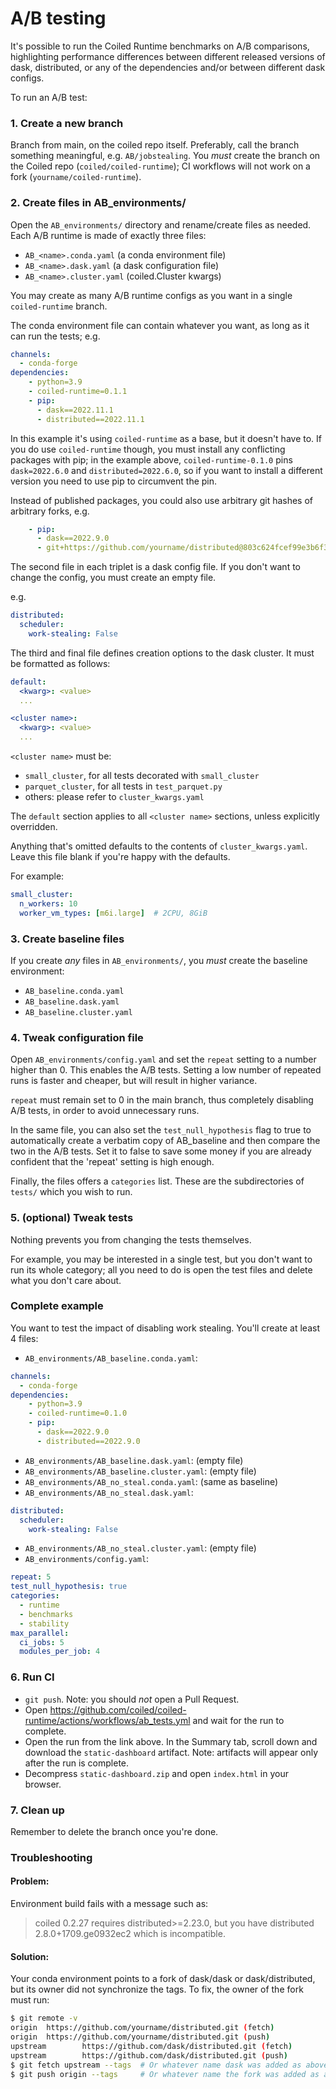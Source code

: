 # A/B testing

It's possible to run the Coiled Runtime benchmarks on A/B comparisons,
highlighting performance differences between different released versions
of dask, distributed, or any of the dependencies and/or between different
dask configs.

To run an A/B test:

### 1. Create a new branch

Branch from main, on the coiled repo itself. Preferably, call the branch
something meaningful, e.g. `AB/jobstealing`.
You *must* create the branch on the Coiled repo (`coiled/coiled-runtime`); CI
workflows will not work on a fork (`yourname/coiled-runtime`).

### 2. Create files in AB_environments/

Open the `AB_environments/` directory and rename/create files as needed.
Each A/B runtime is made of exactly three files:
- `AB_<name>.conda.yaml` (a conda environment file)
- `AB_<name>.dask.yaml` (a dask configuration file)
- `AB_<name>.cluster.yaml` (coiled.Cluster kwargs)

You may create as many A/B runtime configs as you want in a single `coiled-runtime`
branch.

The conda environment file can contain whatever you want, as long as it can run the
tests; e.g.

```yaml
channels:
  - conda-forge
dependencies:
    - python=3.9
    - coiled-runtime=0.1.1
    - pip:
      - dask==2022.11.1
      - distributed==2022.11.1
```
In this example it's using `coiled-runtime` as a base, but it doesn't have to. If you do
use `coiled-runtime` though, you must install any conflicting packages with pip; in the
example above, `coiled-runtime-0.1.0` pins `dask=2022.6.0` and `distributed=2022.6.0`,
so if you want to install a different version you need to use pip to circumvent the pin.

Instead of published packages, you could also use arbitrary git hashes of arbitrary
forks, e.g.

```yaml
    - pip:
      - dask==2022.9.0
      - git+https://github.com/yourname/distributed@803c624fcef99e3b6f3f1c5bce61a2fb4c9a1717
```
The second file in each triplet is a dask config file. If you don't want to change the
config, you must create an empty file.

e.g.
```yaml
distributed:
  scheduler:
    work-stealing: False
```

The third and final file defines creation options to the dask cluster. It must be
formatted as follows:
```yaml
default:
  <kwarg>: <value>
  ...

<cluster name>:
  <kwarg>: <value>
  ...
 ```
`<cluster name>` must be:
- `small_cluster`, for all tests decorated with `small_cluster`
- `parquet_cluster`, for all tests in `test_parquet.py`
- others: please refer to `cluster_kwargs.yaml`

The `default` section applies to all `<cluster name>` sections, unless explicitly
overridden.

Anything that's omitted defaults to the contents of `cluster_kwargs.yaml`. Leave this
file blank if you're happy with the defaults.

For example:
```yaml
small_cluster:
  n_workers: 10
  worker_vm_types: [m6i.large]  # 2CPU, 8GiB
```


### 3. Create baseline files
If you create *any* files in `AB_environments/`, you *must* create the baseline environment:

- `AB_baseline.conda.yaml`
- `AB_baseline.dask.yaml`
- `AB_baseline.cluster.yaml`

### 4. Tweak configuration file
Open `AB_environments/config.yaml` and set the `repeat` setting to a number higher than 0.
This enables the A/B tests.
Setting a low number of repeated runs is faster and cheaper, but will result in higher
variance.

`repeat` must remain set to 0 in the main branch, thus completely disabling
A/B tests, in order to avoid unnecessary runs.

In the same file, you can also set the `test_null_hypothesis` flag to true to
automatically create a verbatim copy of AB_baseline and then compare the two in the A/B
tests. Set it to false to save some money if you are already confident that the 'repeat'
setting is high enough.

Finally, the files offers a `categories` list. These are the subdirectories of `tests/`
which you wish to run.

### 5. (optional) Tweak tests
Nothing prevents you from changing the tests themselves.

For example, you may be interested in a single test, but you don't want to run its
whole category; all you need to do is open the test files and delete what you don't care
about.

### Complete example
You want to test the impact of disabling work stealing. You'll create at least 4 files:

- `AB_environments/AB_baseline.conda.yaml`:
```yaml
channels:
  - conda-forge
dependencies:
    - python=3.9
    - coiled-runtime=0.1.0
    - pip:
      - dask==2022.9.0
      - distributed==2022.9.0
```
- `AB_environments/AB_baseline.dask.yaml`: (empty file)
- `AB_environments/AB_baseline.cluster.yaml`: (empty file)
- `AB_environments/AB_no_steal.conda.yaml`: (same as baseline)
- `AB_environments/AB_no_steal.dask.yaml`:
```yaml
distributed:
  scheduler:
    work-stealing: False
```
- `AB_environments/AB_no_steal.cluster.yaml`: (empty file)
- `AB_environments/config.yaml`:
```yaml
repeat: 5
test_null_hypothesis: true
categories:
  - runtime
  - benchmarks
  - stability
max_parallel:
  ci_jobs: 5
  modules_per_job: 4
```

### 6. Run CI
- `git push`. Note: you should *not* open a Pull Request. 
- Open https://github.com/coiled/coiled-runtime/actions/workflows/ab_tests.yml and wait
  for the run to complete.
- Open the run from the link above. In the Summary tab, scroll down and download the
  `static-dashboard` artifact. 
  Note: artifacts will appear only after the run is complete.
- Decompress `static-dashboard.zip` and open `index.html` in your browser.


### 7. Clean up
Remember to delete the branch once you're done.


### Troubleshooting

#### Problem:
Environment build fails with a message such as:
> coiled 0.2.27 requires distributed>=2.23.0, but you have distributed 2.8.0+1709.ge0932ec2 which is incompatible.

#### Solution:
Your conda environment points to a fork of dask/dask or dask/distributed, but its owner
did not synchronize the tags. To fix, the owner of the fork must run:
```bash
$ git remote -v
origin  https://github.com/yourname/distributed.git (fetch)
origin  https://github.com/yourname/distributed.git (push)
upstream        https://github.com/dask/distributed.git (fetch)
upstream        https://github.com/dask/distributed.git (push)
$ git fetch upstream --tags  # Or whatever name dask was added as above
$ git push origin --tags     # Or whatever name the fork was added as above
```
